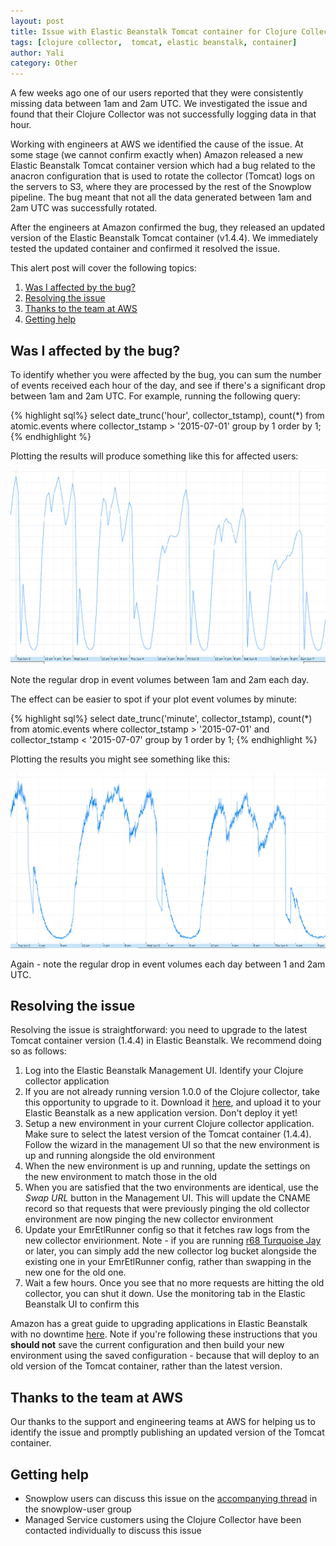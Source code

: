 ```yaml
---
layout: post
title: Issue with Elastic Beanstalk Tomcat container for Clojure Collector users - diagnosis and resolution
tags: [clojure collector,  tomcat, elastic beanstalk, container]
author: Yali
category: Other
---
```


A few weeks ago one of our users reported that they were consistently missing data between 1am and 2am UTC. We investigated the issue and found that their Clojure Collector was not successfully logging data in that hour.

Working with engineers at AWS we identified the cause of the issue. At some stage (we cannot confirm exactly when) Amazon released a new Elastic Beanstalk Tomcat container version which had a bug related to the anacron configuration that is used to rotate the collector (Tomcat) logs on the servers to S3, where they are processed by the rest of the Snowplow pipeline. The bug meant that not all the data generated between 1am and 2am UTC was successfully rotated.

After the engineers at Amazon confirmed the bug, they released an updated version of the Elastic Beanstalk Tomcat container (v1.4.4). We immediately tested the updated container and confirmed it resolved the issue.

This alert post will cover the following topics:

1. [Was I affected by the bug?](/blog/2015/07/31/issue-with-elastic-beanstalk-tomcat-container-used-by-clojure-collector/#affected)
2. [Resolving the issue](/blog/2015/07/31/issue-with-elastic-beanstalk-tomcat-container-used-by-clojure-collector/#fixing)
3. [Thanks to the team at AWS](/blog/2015/07/31/issue-with-elastic-beanstalk-tomcat-container-used-by-clojure-collector/#thanks)
4. [Getting help](/blog/2015/07/31/issue-with-elastic-beanstalk-tomcat-container-used-by-clojure-collector/#help)

<!--more-->

<h2 id="affected">Was I affected by the bug?</h2>

To identify whether you were affected by the bug, you can sum the number of events received each hour of the day, and see if there's a significant drop between 1am and 2am UTC. For example, running the following query:

{% highlight sql%}
select
date_trunc('hour', collector_tstamp),
count(*)
from atomic.events
where collector_tstamp > '2015-07-01'
group by 1
order by 1;
{% endhighlight %}

Plotting the results will produce something like this for affected users:

![event-volumes-by-hour][img1]

Note the regular drop in event volumes between 1am and 2am each day.

The effect can be easier to spot if your plot event volumes by minute:

{% highlight sql%}
select
date_trunc('minute', collector_tstamp),
count(*)
from atomic.events
where collector_tstamp > '2015-07-01'
and collector_tstamp < '2015-07-07'
group by 1
order by 1;
{% endhighlight %}

Plotting the results you might see something like this:

![event-volumes-by-minute][img2]

Again - note the regular drop in event volumes each day between 1 and 2am UTC.

<h2 id="fixing">Resolving the issue</h2>

Resolving the issue is straightforward: you  need to upgrade to the latest Tomcat container version (1.4.4) in Elastic Beanstalk. We recommend doing so as follows:

1. Log into the Elastic Beanstalk Management UI. Identify your Clojure collector application
2. If you are not already running version 1.0.0 of the Clojure collector, take this opportunity to upgrade to it. Download it [here](http://d2io1hx8u877l0.cloudfront.net/2-collectors/clojure-collector/clojure-collector-1.0.0-standalone.war), and upload it to your Elastic Beanstalk as a new application version. Don't deploy it yet!
3. Setup a new environment in your current Clojure collector application. Make sure to select the latest version of the Tomcat container (1.4.4). Follow the wizard in the management UI so that the new environment is up and running alongside the old environment
4. When the new environment is up and running, update the settings on the new environment to match those in the old
5. When you are satisfied that the two environments are identical, use the *Swap URL* button in the Management UI. This will update the CNAME record so that requests that were previously pinging the old collector environment are now pinging the new collector environment
6. Update your EmrEtlRunner config so that it fetches raw logs from the new collector envirionment. Note - if you are running [r68 Turquoise Jay](/blog/2015/07/23/snowplow-r68-turquoise-jay-released/) or later, you can simply add the new collector log bucket alongside the existing one in your EmrEtlRunner config, rather than swapping in the new one for the old one.
7. Wait a few hours. Once you see that no more requests are hitting the old collector, you can shut it down. Use the monitoring tab in the Elastic Beanstalk UI to confirm this

Amazon has a great guide to upgrading applications in Elastic Beanstalk with no downtime [here](http://docs.aws.amazon.com/elasticbeanstalk/latest/dg/using-features.CNAMESwap.html). Note if you're following these instructions that you **should not** save the current configuration and then build your new environment using the saved configuration - because that will deploy to an old version of the Tomcat container, rather than the latest version.

<h2 id="thanks">Thanks to the team at AWS</h2>

Our thanks to the support and engineering teams at AWS for helping us to identify the issue and promptly publishing an updated version of the Tomcat container.

<h2 id="help">Getting help</h2>

* Snowplow users can discuss this issue on the [accompanying thread](https://groups.google.com/forum/#!topic/snowplow-user/eDHLS5z_UBY) in the snowplow-user group
* Managed Service customers using the Clojure Collector have been contacted individually to discuss this issue

[img1]: /assets/img/blog/2015/07/events-per-hour.png
[img2]: /assets/img/blog/2015/07/events-per-minute.png
